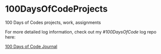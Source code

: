 # 100DaysOfCodeProjects
100 Days of Codes projects, work, assignments

For more detailed log information, check out my _#100DaysOfCode_ log repo here:

[100 Days of Code Journal]("https://github.com/chauxvive/100-days-of-code/blob/master/log.md")
